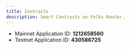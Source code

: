 ```yaml
---
title: Contracts
description: Smart Contracts on Folks Router.
---
```


- Mainnet Application ID: **1212658560**
- Testnet Application ID: **430586725**
